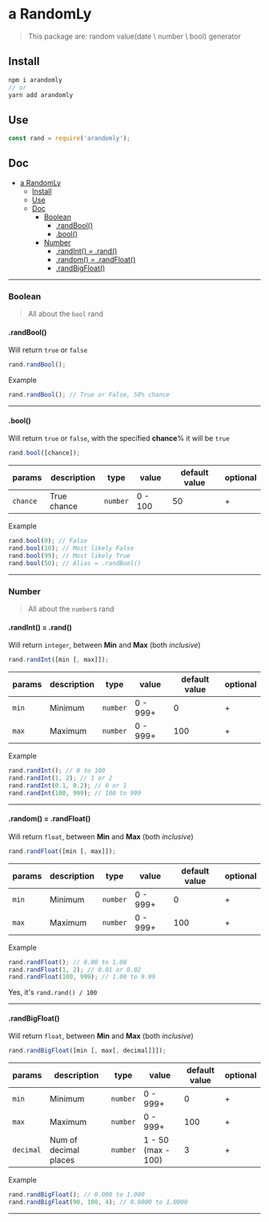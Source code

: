 # a RandomLy

> This package are: random value(date \ number \ bool) generator

## Install

```c
npm i arandomly
// or
yarn add arandomly
```

## Use

```javascript
const rand = require('arandomly');
```

## Doc

- [a RandomLy](#a-randomly)
	- [Install](#install)
	- [Use](#use)
	- [Doc](#doc)
		- [Boolean](#boolean)
			- [.randBool()](#randbool)
			- [.bool()](#bool)
		- [Number](#number)
			- [.randInt() = .rand()](#randint--rand)
			- [.random() = .randFloat()](#random--randfloat)
			- [.randBigFloat()](#randbigfloat)

---

### Boolean

> All about the `bool` rand

#### .randBool()

Will return `true` or `false`

```js
rand.randBool();
```

Example

```js
rand.randBool(); // True or False, 50% chance
```

---

#### .bool()

Will return `true` or `false`, with the specified **chance**% it will be `true`

```js
rand.bool([chance]);
```

| params   | description | type     | value   | default value | optional |
| -------- | ----------- | -------- | ------- | ------------- | -------- |
| `chance` | True chance | `number` | 0 - 100 | 50            | +        |

Example

```js
rand.bool(0); // False
rand.bool(10); // Most likely False
rand.bool(99); // Most likely True
rand.bool(50); // Alias = .randBool()
```

---

### Number

> All about the `number`s rand

#### .randInt() = .rand()

Will return `integer`, between **Min** and **Max** (both _inclusive_)

```js
rand.randInt([min [, max]]);
```

| params | description | type     | value    | default value | optional |
| ------ | ----------- | -------- | -------- | ------------- | -------- |
| `min`  | Minimum     | `number` | 0 - 999+ | 0             | +        |
| `max`  | Maximum     | `number` | 0 - 999+ | 100           | +        |

Example

```js
rand.randInt(); // 0 to 100
rand.randInt(1, 2); // 1 or 2
rand.randInt(0.1, 0.2); // 0 or 1
rand.randInt(100, 999); // 100 to 999
```

---

#### .random() = .randFloat()

Will return `float`, between **Min** and **Max** (both _inclusive_)

```js
rand.randFloat([min [, max]]);
```

| params | description | type     | value    | default value | optional |
| ------ | ----------- | -------- | -------- | ------------- | -------- |
| `min`  | Minimum     | `number` | 0 - 999+ | 0             | +        |
| `max`  | Maximum     | `number` | 0 - 999+ | 100           | +        |

Example

```js
rand.randFloat(); // 0.00 to 1.00
rand.randFloat(1, 2); // 0.01 or 0.02
rand.randFloat(100, 999); // 1.00 to 9.99
```

Yes, it's `rand.rand() / 100`

---


#### .randBigFloat()

Will return `float`, between **Min** and **Max** (both _inclusive_)

```js
rand.randBigFloat([min [, max[, decimal]]]);
```

| params    | description           | type     | value              | default value | optional |
| --------- | --------------------- | -------- | ------------------ | ------------- | -------- |
| `min`     | Minimum               | `number` | 0 - 999+           | 0             | +        |
| `max`     | Maximum               | `number` | 0 - 999+           | 100           | +        |
| `decimal` | Num of decimal places | `number` | 1 - 50 (max - 100) | 3             | +        |

Example

```js
rand.randBigFloat(); // 0.000 to 1.000
rand.randBigFloat(90, 100, 4); // 0.9000 to 1.0000
```

---